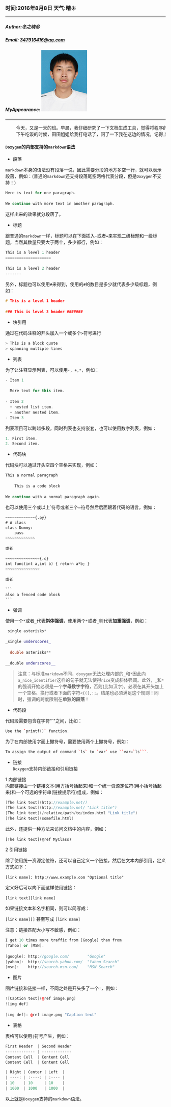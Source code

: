 ### 时间:2016年8月8日 天气:晴:sunny:
-----
#####   Author:冬之晓:dizzy_face:
#####   Email: 347916416@qq.com
#####   MyAppearance: ![MyAppearance](../MyPicture.JPG "我的头像")
----------

<pre>
    今天，又是一天的班。早晨，我仔细研究了一下文档生成工具，觉得将程序的文档做好实在是太重要了，因此未来我一定要严格要求自己的注释规范，以达到可以顺利生成文档的目的！
    下午吃饭的时候，田田姐姐给我打电话了，问了一下我在这边的情况，记得上次田田姐姐邀请我去她那里玩，结果我也没有去。现在想来真的很遗憾，下次有机会一定要去田田姐姐那里玩玩！
</pre>

#### `Doxygen`的内部支持的`markdown`语法

- 段落

`markdown`本身的语法没有段落一说，因此需要分段的地方多空一行，就可以表示段落，例如：(普通的`markdown`还支持段落尾空两格代表分段，但是`Doxygen`不支持！)

```C++
Here is text for one paragraph.

We continue with more text in another paragraph.
```

这样出来的效果就分段落了。

- 标题

跟普通的`markdown`一样，标题可以在下面插入`-`或者`=`来实现二级标题和一级标题，当然其数量只要大于两个，多少都行，例如：

```C++
This is a level 1 header
====================

This is a level 2 header
-------
```

另外，标题也可以使用`#`来得到，使用的`#`的数目是多少就代表多少级标题，例如：

```C++
# This is a level 1 header

### This is level 3 header #######
```

- 块引用

通过在代码注释的开头加入一个或多个`>`符号进行

```C++
> This is a block quote
> spanning multiple lines
```

- 列表

为了让注释显示列表，可以使用`-, +,*`，例如：

```C++
- Item 1

  More text for this item.

- Item 2
  + nested list item.
  + another nested item.
- Item 3
```

列表项目可以跨越多段，同时列表也支持嵌套，也可以使用数字列表，例如：

```C++
1. First item.
2. Second item.
```

- 代码块

代码块可以通过开头空四个空格来实现，例如：

```C++
This a normal paragraph

    This is a code block

We continue with a normal paragraph again.
```

也可以使用三个或以上\`符号或者三个\~符号然后后面跟着代码的语言，例如：

~~~~~~~~~~~~~~~~~~{C++}
~~~~~~~~~~~~~{.py}
# A class
class Dummy:
    pass
~~~~~~~~~~~~~

或者

~~~~~~~~~~~~~~~{.c}
int func(int a,int b) { return a*b; }
~~~~~~~~~~~~~~~

或者

```
also a fenced code block
```
~~~~~~~~~~~~~~~~~~

- 强调

使用一个`*`或者`_`代表**斜体强调**，使用两个`*`或者`_`则代表**加重强调**，例如：

```C++
 single asterisks*

_single underscores_

  double asterisks**

__double underscores__
```

>注意：与标准`markdown`不同，`doxygen`无法处理内部的`_`和`*`因此向`a_nice_identifier`这样的句子就无法使得`nice`变成斜体强调。此外，`_`和`*`的强调开始必须是一个**字母数字字符**，否则(比如汉字)，必须在其开头加上一个空格、换行或者下面的字符`<{([,:;`。结尾也必须满足这个规则！同时，强调的跨度限制在**单独的段落**！

- 代码段

代码段需要包含在字符"\`"之间，比如：

```C++
Use the `printf()` function.

```

为了在内部使用字面上撇符号，需要使用两个上撇符号，例如：

```C++
To assign the output of command `ls` to `var` use ``var=`ls```.
```

- 链接  
`Doxygen`支持内部链接和引用链接  

1 内部链接  
内部链接由一个链接文本(用方括号括起来)和一个统一资源定位符(用小括号括起来)和一个可选的字符串(链接提示符)组成，例如：

```C++
[The link text](http://example.net/)
[The link text](http://example.net/ "Link title")
[The link text](/relative/path/to/index.html "Link title") 
[The link text](somefile.html) 
```

此外，还提供一种方法来访问文档中的内容，例如：

`[The link text](@ref MyClass) `

2 引用链接

除了使用统一资源定位符，还可以自己定义一个链接，然后在文本内部引用，定义方式如下：

`[link name]: http://www.example.com "Optional title"`

定义好后可以向下面这样使用链接： 

`[link text][link name]`

如果链接文本和名字相同，则可以简写成：

`[link name][]` 甚至写成 `[link name]`

注意：链接匹配大小写不敏感，例如：

```C++
I get 10 times more traffic from [Google] than from
[Yahoo] or [MSN].

[google]: http://google.com/        "Google"
[yahoo]:  http://search.yahoo.com/  "Yahoo Search"
[msn]:    http://search.msn.com/    "MSN Search"
```

- 图片

图片链接和链接一样，不同之处是开头多了一个`!`，例如：

```C++
![Caption text](@ref image.png)
![img def]

[img def]: @ref image.png "Caption text"
```

- 表格

表格可以使用`|`符号产生，例如：

```C++
First Header  | Second Header
------------- | -------------
Content Cell  | Content Cell 
Content Cell  | Content Cell 
```

```C++
| Right | Center | Left  |
| ----: | :----: | :---- |
| 10    | 10     | 10    |
| 1000  | 1000   | 1000  |
```

以上就是`Doxygen`支持的`markdown`语法。
    